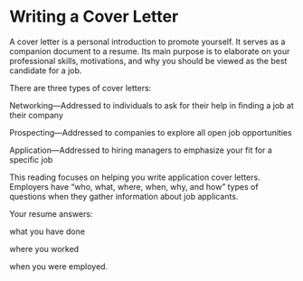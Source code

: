 # Writing a Cover Letter

A cover letter is a personal introduction to promote yourself. It serves as a companion document to a resume. Its main purpose is to elaborate on your professional skills, motivations, and why you should be viewed as the best candidate for a job.

There are three types of cover letters:

Networking—Addressed to individuals to ask for their help in finding a job at their company

Prospecting—Addressed to companies to explore all open job opportunities

Application—Addressed to hiring managers to emphasize your fit for a specific job

This reading focuses on helping you write application cover letters. Employers have “who, what, where, when, why, and how” types of questions when they gather information about job applicants.

Your resume answers:

what you have done

where you worked

when you were employed.
